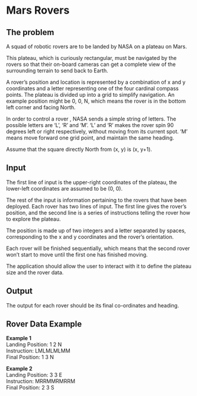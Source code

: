 # Mars Rovers

## The problem

A squad of robotic rovers are to be landed by NASA on a plateau on Mars.

This plateau, which is curiously rectangular, must be navigated by the rovers so that their on-board cameras can get a complete view of the surrounding terrain to send back to Earth.

A rover’s position and location is represented by a combination of x and y coordinates and a letter representing one of the four cardinal compass points. The plateau is divided up into a grid to simplify navigation. An example position might be 0, 0, N, which means the rover is in the bottom left corner and facing North.

In order to control a rover , NASA sends a simple string of letters. The possible letters are ‘L’, ‘R’ and ‘M’. ‘L’ and ‘R’ makes the rover spin 90 degrees left or right respectively, without moving from its current spot. ‘M’ means move forward one grid point, and maintain the same heading.

Assume that the square directly North from (x, y) is (x, y+1).

## Input

The first line of input is the upper-right coordinates of the plateau, the lower-left coordinates are assumed to be (0, 0).

The rest of the input is information pertaining to the rovers that have been deployed. Each rover has two lines of input. The first line gives the rover’s position, and the second line is a series of instructions telling the rover how to explore the plateau.

The position is made up of two integers and a letter separated by spaces, corresponding to the x and y coordinates and the rover’s orientation.

Each rover will be finished sequentially, which means that the second rover won’t start to move until the first one has finished moving.

The application should allow the user to interact with it to define the plateau size and the rover data.

## Output

The output for each rover should be its final co-ordinates and heading.

## Rover Data Example

**Example 1** <br>
Landing Position: 1 2 N <br>
Instruction: LMLMLMLMM <br>
Final Position: 1 3 N <br>

**Example 2** <br>
Landing Position: 3 3 E <br>
Instruction: MRRMMRMRRM <br>
Final Position: 2 3 S <br>
